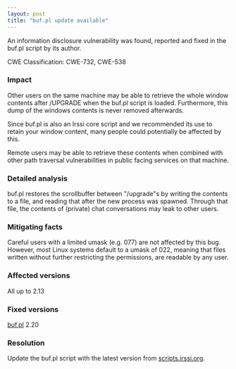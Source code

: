```yaml
---
layout: post
title: "buf.pl update available"
---
```


An information disclosure vulnerability was found, reported and fixed
in the buf.pl script by its author.

CWE Classification: CWE-732, CWE-538

### Impact

Other users on the same machine may be able to retrieve the whole
window contents after /UPGRADE when the buf.pl script is
loaded. Furthermore, this dump of the windows contents is never
removed afterwards.

Since buf.pl is also an Irssi core script and we recommended its use
to retain your window content, many people could potentially be
affected by this.

Remote users may be able to retrieve these contents when combined with
other path traversal vulnerabilities in public facing services on that
machine.

### Detailed analysis

buf.pl restores the scrollbuffer between "/upgrade"s by writing the
contents to a file, and reading that after the new process was spawned.
Through that file, the contents of (private) chat conversations may leak to
other users.

### Mitigating facts

Careful users with a limited umask (e.g. 077) are not affected by this bug.
However, most Linux systems default to a umask of 022, meaning that files
written without further restricting the permissions, are readable by any
user.

### Affected versions

All up to 2.13

### Fixed versions

[buf.pl](//scripts.irssi.org/scripts/buf.pl) 2.20

### Resolution

Update the buf.pl script with the latest version from
[scripts.irssi.org](//scripts.irssi.org).